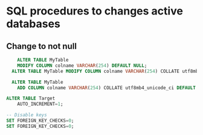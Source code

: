 # SQL procedures to changes active databases

## Change to not null

``` sql
	ALTER TABLE MyTable 
    MODIFY COLUMN colname VARCHAR(254) DEFAULT NULL;
  ALTER TABLE MyTable MODIFY COLUMN colname VARCHAR(254) COLLATE utf8mb4_unicode_ci NOT NULL;
``` 

``` sql 
  ALTER TABLE MyTable
    ADD COLUMN colname VARCHAR(254) COLLATE utf8mb4_unicode_ci DEFAULT NULL;
```


``` sql
ALTER TABLE Target
    AUTO_INCREMENT=1;
```

``` sql
-- Disable keys
SET FOREIGN_KEY_CHECKS=0;
SET FOREIGN_KEY_CHECKS=0;
```